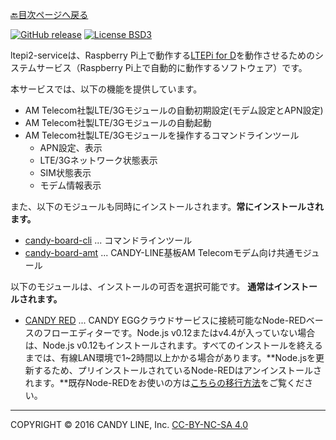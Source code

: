 [🔙目次ページへ戻る](README.md)

[![GitHub release](https://img.shields.io/github/release/CANDY-LINE/ltepi2-service.svg)](https://github.com/CANDY-LINE/ltepi2-service/releases/latest)
[![License BSD3](https://img.shields.io/github/license/CANDY-LINE/ltepi2-service.svg)](http://opensource.org/licenses/BSD-3-Clause)

ltepi2-serviceは、Raspberry Pi上で動作する[LTEPi for D](http://www.candy-line.io/proandsv.html#ltepiford)を動作させるためのシステムサービス（Raspberry Pi上で自動的に動作するソフトウェア）です。

本サービスでは、以下の機能を提供しています。

- AM Telecom社製LTE/3Gモジュールの自動初期設定(モデム設定とAPN設定)
- AM Telecom社製LTE/3Gモジュールの自動起動
- AM Telecom社製LTE/3Gモジュールを操作するコマンドラインツール
    - APN設定、表示
    - LTE/3Gネットワーク状態表示
    - SIM状態表示
    - モデム情報表示

また、以下のモジュールも同時にインストールされます。**常にインストールされます。**
- [candy-board-cli](https://github.com/CANDY-LINE/candy-board-cli) ... コマンドラインツール
- [candy-board-amt](https://github.com/CANDY-LINE/candy-board-amt) ... CANDY-LINE基板AM Telecomモデム向け共通モジュール

以下のモジュールは、インストールの可否を選択可能です。 **通常はインストールされます。**
- [CANDY RED](https://github.com/dbaba/candy-red) ... CANDY EGGクラウドサービスに接続可能なNode-REDベースのフローエディターです。Node.js v0.12またはv4.4が入っていない場合は、Node.js v0.12もインストールされます。すべてのインストールを終えるまでは、有線LAN環境で1~2時間以上かかる場合があります。**Node.jsを更新するため、プリインストールされているNode-REDはアンインストールされます。**既存Node-REDをお使いの方は[こちらの移行方法](Node-REDからの移行方法)をご覧ください。

---
COPYRIGHT © 2016 CANDY LINE, Inc. [CC-BY-NC-SA 4.0](https://creativecommons.org/licenses/by-nc-sa/4.0/)
